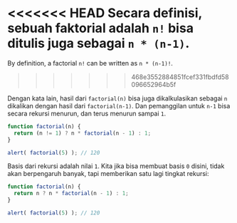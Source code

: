 <<<<<<< HEAD
Secara definisi, sebuah faktorial adalah `n!` bisa ditulis juga sebagai `n * (n-1)`.
=======
By definition, a factorial `n!` can be written as `n * (n-1)!`.
>>>>>>> 468e3552884851fcef331fbdfd58096652964b5f

Dengan kata lain, hasil dari `factorial(n)` bisa juga dikalkulasikan sebagai `n` dikalikan dengan hasil dari `factorial(n-1)`. Dan pemanggilan untuk `n-1` bisa secara rekursi menurun, dan terus menurun sampai `1`.

```js run
function factorial(n) {
  return (n != 1) ? n * factorial(n - 1) : 1;
}

alert( factorial(5) ); // 120
```

Basis dari rekursi adalah nilai `1`. Kita jika bisa membuat basis `0` disini, tidak akan berpengaruh banyak, tapi memberikan satu lagi tingkat rekursi:

```js run
function factorial(n) {
  return n ? n * factorial(n - 1) : 1;
}

alert( factorial(5) ); // 120
```
